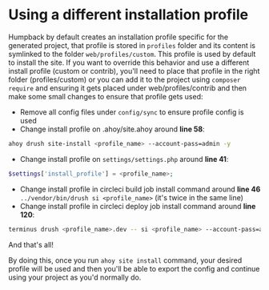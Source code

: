# Using a different installation profile

Humpback by default creates an installation profile specific for the generated project, that profile is stored in `profiles` folder and its content is symlinked to the folder `web/profiles/custom`. This profile is used by default to install the site.
If you want to override this behavior and use a different install profile (custom or contrib), you'll need to place that profile in the right folder (profiles/custom) or you can add it to the project using `composer require` and ensuring it gets placed under web/profiles/contrib and then make some small changes to ensure that profile gets used:

- Remove all config files under `config/sync` to ensure profile config is used
- Change install profile on .ahoy/site.ahoy around **line 58**:
```bash
ahoy drush site-install <profile_name> --account-pass=admin -y
```
- Change install profile on `settings/settings.php` around **line 41**:
```php
$settings['install_profile'] = <profile_name>;
```
- Change install profile in circleci build job install command around **line 46** `../vendor/bin/drush si <profile_name>` (it's twice in the same line)
- Change install profile in circleci deploy job install command around **line 120**:
```bash
terminus drush <profile_name>.dev -- si <profile_name> --account-pass=admin -y
```


And that's all!

By doing this, once you run `ahoy site install` command, your desired profile will be used and then you'll be able to export the config and continue using your project as you'd normally do.
